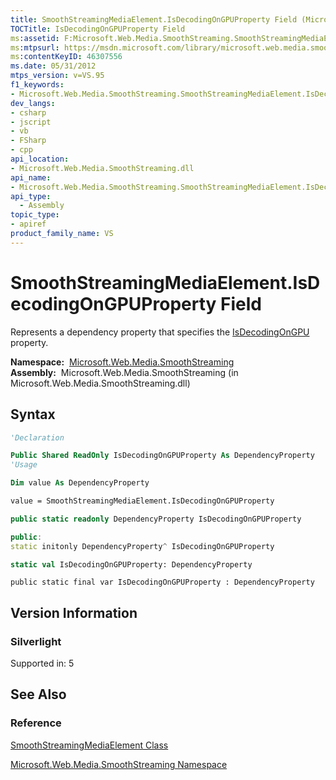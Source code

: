 ```yaml
---
title: SmoothStreamingMediaElement.IsDecodingOnGPUProperty Field (Microsoft.Web.Media.SmoothStreaming)
TOCTitle: IsDecodingOnGPUProperty Field
ms:assetid: F:Microsoft.Web.Media.SmoothStreaming.SmoothStreamingMediaElement.IsDecodingOnGPUProperty
ms:mtpsurl: https://msdn.microsoft.com/library/microsoft.web.media.smoothstreaming.smoothstreamingmediaelement.isdecodingongpuproperty(v=VS.95)
ms:contentKeyID: 46307556
ms.date: 05/31/2012
mtps_version: v=VS.95
f1_keywords:
- Microsoft.Web.Media.SmoothStreaming.SmoothStreamingMediaElement.IsDecodingOnGPUProperty
dev_langs:
- csharp
- jscript
- vb
- FSharp
- cpp
api_location:
- Microsoft.Web.Media.SmoothStreaming.dll
api_name:
- Microsoft.Web.Media.SmoothStreaming.SmoothStreamingMediaElement.IsDecodingOnGPUProperty
api_type:
  - Assembly
topic_type:
- apiref
product_family_name: VS
---
```


# SmoothStreamingMediaElement.IsDecodingOnGPUProperty Field

Represents a dependency property that specifies the [IsDecodingOnGPU](smoothstreamingmediaelement-isdecodingongpu-property-microsoft-web-media-smoothstreaming.md) property.

**Namespace:**  [Microsoft.Web.Media.SmoothStreaming](microsoft-web-media-smoothstreaming-namespace_1.md)  
**Assembly:**  Microsoft.Web.Media.SmoothStreaming (in Microsoft.Web.Media.SmoothStreaming.dll)

## Syntax

```vb
'Declaration

Public Shared ReadOnly IsDecodingOnGPUProperty As DependencyProperty
'Usage

Dim value As DependencyProperty

value = SmoothStreamingMediaElement.IsDecodingOnGPUProperty
```

```csharp
public static readonly DependencyProperty IsDecodingOnGPUProperty
```

```cpp
public:
static initonly DependencyProperty^ IsDecodingOnGPUProperty
```

``` fsharp
static val IsDecodingOnGPUProperty: DependencyProperty
```

```jscript
public static final var IsDecodingOnGPUProperty : DependencyProperty
```

## Version Information

### Silverlight

Supported in: 5  

## See Also

### Reference

[SmoothStreamingMediaElement Class](smoothstreamingmediaelement-class-microsoft-web-media-smoothstreaming_1.md)

[Microsoft.Web.Media.SmoothStreaming Namespace](microsoft-web-media-smoothstreaming-namespace_1.md)
